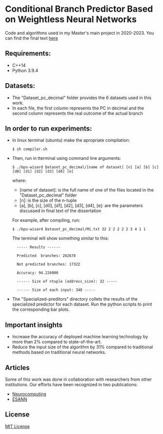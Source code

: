 # Conditional Branch Predictor Based on Weightless Neural Networks

Code and algorithms used in my Master's main project in 2020-2023. You can find the final text [here](https://www.pesc.coppe.ufrj.br/index.php/en/publicacoes-pesquisa/details/20/3137)

## Requirements:
  - C++14
  - Python 3.9.4  

## Datasets:

  - The "Dataset_pc_decimal" folder provides the 6 datasets used in this work. 
  - In each file, the first column represents the PC in decimal and the second column represents the real outcome of the actual branch

## In order to run experiments:

  - In linux terminal (ubuntu) make the apropriate compilation:
    ```
    $ sh compiler.sh
    ```
  - Then, run in tterminal using command line arguments:
    ```
    $ ./bpu-wisard Dataset_pc_decimal/[name of dataset] [n] [a] [b] [c] [d0] [d1] [d2] [d3] [d4] [e]
    ```
    where:
      - [name of dataset]: is the full name of one of the files located in the "Dataset_pc_decimal" folder
      - [n]: is the size of the n-tuple
      - [a], [b], [c], [d0], [d1], [d2], [d3], [d4], [e]: are the parameters discussed in final text of the dissertation
  
    For example, after compiling, run:
    ```
    $ ./bpu-wisard Dataset_pc_decimal/M1.txt 32 2 2 2 2 2 3 4 1 1
    ```
    The terminal will show something similar to this:
    ```   
      ----- Results ------
    
      Predicted  branches: 282678
    
      Not predicted branches: 17322
    
      Accuracy: 94.226000
     
      ------ Size of ntuple (address_size): 32 -----

      ------ Size of each input: 348 -----
    ```
  - The  "Specialized-preditors" directory collets the results of the specialized predictor for each dataset. Run the python scripts to print the corresponding bar plots.

## Important insights

- Increase the accuracy of deployed machine learning technology by more than 2% compared to state-of-the-art.
- Reduce the input size of the algorithm by 31% compared to traditional methods based on traditional neural networks.

## Articles

Some of this work was done in collaboration with researchers from other institutions. Our efforts have been recognized in two publications:
- [Neurocomputing](https://www.sciencedirect.com/science/article/abs/pii/S0925231223007609)
- [ESANN](https://www.esann.org/proceedings/2022)

## License

[MIT License](LICENSE)
